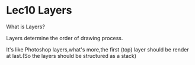 # Lec10 Layers

What is Layers?

Layers determine the order of drawing process.

It's like Photoshop layers,what's more,the first (top) layer should be render at last.(So the layers should be structured as a stack)